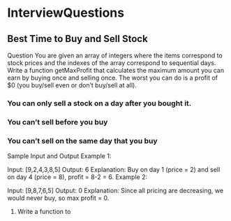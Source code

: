 # InterviewQuestions

## Best Time to Buy and Sell Stock

Question
You are given an array of integers where the items correspond to stock prices and the indexes of the array correspond to sequential days. Write a function getMaxProfit that calculates the maximum amount you can earn by buying once and selling once. The worst you can do is a profit of $0 (you buy/sell even or don’t buy/sell at all).

### You can only sell a stock on a day after you bought it.
### You can’t sell before you buy
### You can’t sell on the same day that you buy


Sample Input and Output
Example 1:

Input: [9,2,4,3,8,5]
Output: 6
Explanation: Buy on day 1 (price = 2) and sell on day 4 (price = 8), profit = 8-2 = 6.
Example 2:

Input: [9,8,7,6,5]
Output: 0
Explanation: Since all pricing are decreasing, we would never buy, so max profit = 0.


1. Write a function to 
